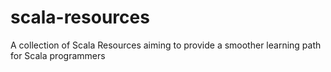 # scala-resources
A collection of Scala Resources aiming to provide a smoother learning path for Scala programmers
